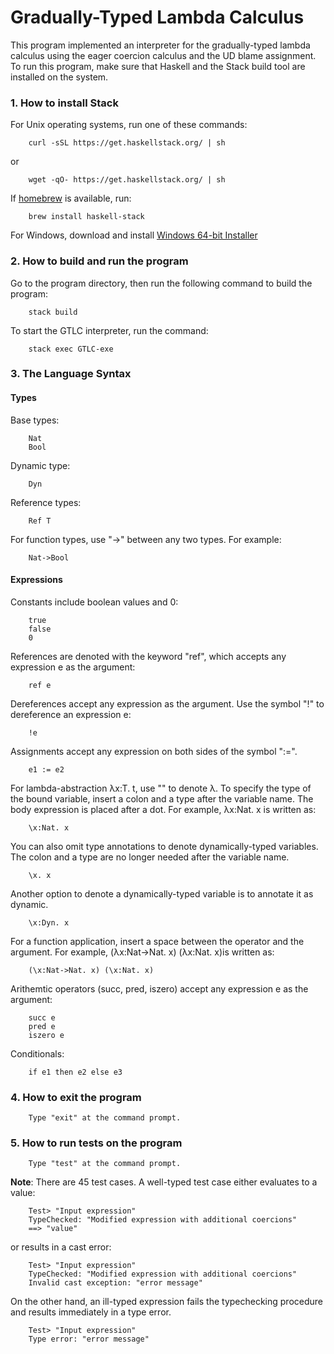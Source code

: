 # Gradually-Typed Lambda Calculus

This program implemented an interpreter for the gradually-typed lambda calculus 
using the eager coercion calculus and the UD blame assignment. 
To run this program, make sure that Haskell and the Stack build tool are 
installed on the system. 

### 1. How to install Stack
    
   For Unix operating systems, run one of these commands:  

        curl -sSL https://get.haskellstack.org/ | sh  
         
   or   
   
        wget -qO- https://get.haskellstack.org/ | sh  

   If [homebrew](https://brew.sh/) is available, run:
   
        brew install haskell-stack  
        
   For Windows, download and install [Windows 64-bit Installer](https://www.stackage.org/stack/windows-x86_64-installer)  

### 2. How to build and run the program

   Go to the program directory, then run the following command to build the program:  
   
        stack build  

   To start the GTLC interpreter, run the command:

        stack exec GTLC-exe  

### 3. The Language Syntax
    
   #### Types

   Base types:
   
        Nat
        Bool

   Dynamic type:

        Dyn

   Reference types:

        Ref T 
       
   For function types, use "->" between any two types. For example:
   
        Nat->Bool

   #### Expressions

   Constants include boolean values and 0:
        
        true
        false
        0

   References are denoted with the keyword "ref", which accepts any expression e as the argument:

        ref e

   Dereferences accept any expression as the argument. Use the symbol "!" to dereference an expression e:

        !e

   Assignments accept any expression on both sides of the symbol ":=". 

        e1 := e2

   For lambda-abstraction λx:T. t, use "\" to denote λ. To specify the type of the bound variable, 
   insert a colon and a type after the variable name. The body expression is placed after a dot. For example, λx:Nat. x is written as:   
   
        \x:Nat. x

   You can also omit type annotations to denote dynamically-typed variables. The colon and a type 
   are no longer needed after the variable name. 

        \x. x

   Another option to denote a dynamically-typed variable is to annotate it as dynamic.

        \x:Dyn. x
        
   For a function application, insert a space between the operator and the argument. For example, 
   (λx:Nat->Nat. x) (λx:Nat. x)is written as:   
   
        (\x:Nat->Nat. x) (\x:Nat. x) 

   Arithemtic operators (succ, pred, iszero) accept any expression e as the argument:    
   
        succ e
        pred e
        iszero e
        
   Conditionals:
   
        if e1 then e2 else e3
        
### 4. How to exit the program

        Type "exit" at the command prompt.

### 5. How to run tests on the program

        Type "test" at the command prompt.

   **Note**: There are 45 test cases. A well-typed test case either evaluates to a value:

        Test> "Input expression" 
        TypeChecked: "Modified expression with additional coercions" 
        ==> "value"
 
   or results in a cast error:

        Test> "Input expression" 
        TypeChecked: "Modified expression with additional coercions" 
        Invalid cast exception: "error message"

   On the other hand, an ill-typed expression fails the typechecking procedure and 
   results immediately in a type error.

        Test> "Input expression" 
        Type error: "error message"